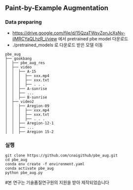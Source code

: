 ## Paint-by-Example Augmentation

### Data preparing
- https://drive.google.com/file/d/15QzaTWsvZonJcXsNv-ilMRCYaQLhzR_i/view 에서 pretrained pbe model 다운로드
- ./pretrained_models 로 다운로드 받은 모델 이동

```
pbe_aug
├── gookbang
│  ├── pbe_aug_res
│  ├── video
│  │  ├── A-15
│  │  │  ├── xxx.mp4
│  │  │  ├── xxx.txt
│  │  │  ├── . . .
│  │  ├── A-sunrise
│  │  ├── ...
│  │  ├── B-sunrise
│  ├── video2
│  │  ├── Aregion-09
│  │  │  ├── xxx.mp4
│  │  │  ├── xxx.txt
│  │  │  ├── . . .
│  │  ├── Aregion-12-1
│  │  ├── ...
│  │  ├── Aregion 15-2
```

### 실행
```
git clone https://github.com/cnaigithub/pbe_aug.git
cd pbe_aug
conda env create -f environment.yaml
conda activate pbe_aug
python pbe_aug.py 
```

#본 연구는 기술품질연구원의 지원을 받아 제작되었습니다
